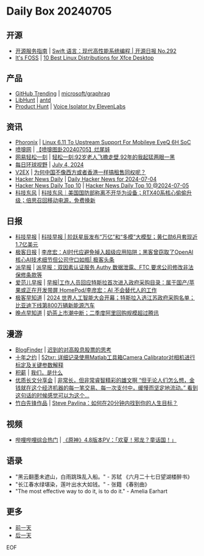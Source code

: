 # Daily Box 20240705

## 开源
- [开源服务指南](https://osguider.com/blog/) | [Swift 语言：现代高性能系统编程 | 开源日报 No.292](https://osguider.com/blog/post/daily/daily-292/)
- [It's FOSS](https://itsfoss.com/) | [10 Best Linux Distributions for Xfce Desktop](https://itsfoss.com/best-xfce-distributions/)

## 产品
- [GitHub Trending](https://github.com/trending?since=daily) | [microsoft/graphrag](https://github.com/microsoft/graphrag)
- [LibHunt](https://www.libhunt.com/) | [antd](https://www.libhunt.com/r/ant-design)
- [Product Hunt](https://www.producthunt.com) | [Voice Isolator by ElevenLabs](https://www.producthunt.com/posts/voice-isolator-by-elevenlabs)

## 资讯
- [Phoronix](https://www.phoronix.com/) | [Linux 6.11 To Upstream Support For Mobileye EyeQ 6H SoC](https://www.phoronix.com/news/Linux-6.11-Mobileye-EyeQ6H)
- [喷嚏网](http://www.dapenti.com/blog/blog.asp?subjectid=70&name=xilei) | [【喷嚏图卦20240705】烂尾娃](http://www.dapenti.com/blog/more.asp?name=xilei&id=179670)
- [网易轻松一刻](https://m.163.com/touch/exclusive/sub/qsyk) | [轻松一刻:92岁老人飞檐走壁,92年的我起猛两眼一黑](https://m.163.com/news/article/J6C4BJS3000181BR.html)
- [每日环球视野](https://idai.ly/) | [July 4, 2024](http://m.idai.ly/se/a193iG?1720022400)
- [V2EX](https://www.v2ex.com/) | [为何中国不像西方或者香港一样搞租售同权呢？](https://www.v2ex.com/t/1055140)
- [Hacker News Daily](https://www.daemonology.net/hn-daily/) | [Daily Hacker News for 2024-07-04](https://www.daemonology.net/hn-daily/2024-07-04.html)
- [Hacker News Daily Top 10](https://github.com/headllines/hackernews-daily) | [Hacker News Daily Top 10 @2024-07-05](https://github.com/headllines/hackernews-daily/issues/1456)
- [科技东风](https://m.smzdm.com/tag/tn0400v/) | [科技东风｜美国国防部称离不开华为设备；RTX40系核心偷偷升级；倍思召回移动电源，免费换新](https://post.m.smzdm.com/p/akl4n60k/)

## 日报
- [科技早报](https://www.jiemian.com/lists/459.html) | [科技早报 | 阶跃星辰发布“万亿”和“多模”大模型；黄仁勋6月套现近1.7亿美元](https://www.jiemian.com/article/11373633.html)
- [极客日报](https://blog.csdn.net/csdngeeknews) | [​李彦宏：AI时代应避免掉入超级应用陷阱；黑客曾窃取了OpenAI核心AI技术细节但公司守口如瓶| 极客头条](https://blog.csdn.net/weixin_39786569/article/details/140202069)
- [派早报](https://sspai.com/tag/%E6%B4%BE%E6%97%A9%E6%8A%A5) | [派早报：双因素认证服务 Authy 数据泄露、FTC 要求公司修改非法保修条款等](https://sspai.com/post/90218)
- [爱范儿早报](https://www.ifanr.com/category/ifanrnews) | [早报|工作人员回应特斯拉首次进入政府采购目录：属于国产/苹果或正在开发带屏 HomePod/李彦宏：AI 不会替代人的工作](https://www.ifanr.com/1591538)
- [极客早知道](https://www.geekpark.net/column/74) | [2024 世界人工智能大会开幕；特斯拉入选江苏政府采购名单；比亚迪下线第800万辆新能源汽车](https://www.geekpark.net/news/337569)
- [晚点早知道](https://www.latepost.com/news/index?proma=3) | [奶茶上市潮中断；二季度阿里回购规模超过腾讯](https://www.latepost.com/news/dj_detail?id=2368)

## 漫游
- [BlogFinder](https://bf.zzxworld.com/) | [迟到的对高股息股票的思考](https://www.zyzhang.com/%e8%bf%9f%e5%88%b0%e7%9a%84%e5%af%b9%e9%ab%98%e8%82%a1%e6%81%af%e8%82%a1%e7%a5%a8%e7%9a%84%e6%80%9d%e8%80%83/?utm_source=blogfinder)
- [十年之约](https://www.foreverblog.cn/feeds.html) | [52txr: 详细记录使用Matlab工具箱Camera Calibrator对相机进行标定及关键参数解释](https://www.52txr.cn/2024/MatlabCameraCalibrator.html)
- [积薪](https://firewood.news/) | [我们，是什么](https://kaix.in/2024/0703-middle-o-year/)
- [优质长文分享会](https://m.okjike.com/topics/56d2fabe7cb3331100467e2b) | [非常长，但非常睿智精彩的雄文啊 “但无论人们怎么想，金钱就在这个经济机器的每一笔交易、每一次支付中，缓慢而坚定地流动。” 看到这句话的时候感觉可以为这个...](https://mp.weixin.qq.com/s/N03ClO9YS2dcNPWy-G_Liw)
- [竹白先锋作品](https://www.zhubai.wiki/) | [Steve Pavlina：如何在20分钟内找到你的人生目标？](https://open.zhubai.wiki/a/l/t/z/pl/ouranswers/2420949782492549120)

## 视频
- [哔哩哔哩综合热门](https://www.bilibili.com/v/popular/all/) | [《原神》4.8版本PV：「欢夏！邪龙？童话国！」](https://b23.tv/BV1BS421R7Wy)

## 语录
- "黑云翻墨未遮山，白雨跳珠乱入船。" - 苏轼 《六月二十七日望湖楼醉书》
- "长江春水绿堪染，莲叶出水大如钱。" - 张籍 《春别曲》
- "The most effective way to do it, is to do it." - Amelia Earhart

## 更多
- [前一天](daily-box-20240704.md)
- [后一天](daily-box-20240706.md)

EOF